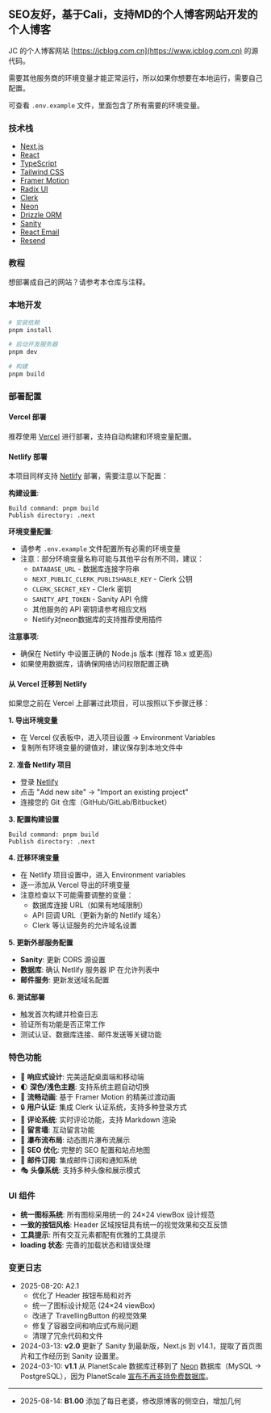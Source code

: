 ## SEO友好，基于Cali，支持MD的个人博客网站开发的个人博客

JC 的个人博客网站 [https://jcblog.com.cn](https://www.jcblog.com.cn) 的源代码。

需要其他服务商的环境变量才能正常运行，所以如果你想要在本地运行，需要自己配置。

可查看 `.env.example` 文件，里面包含了所有需要的环境变量。

### 技术栈

- [Next.js](https://nextjs.org/)
- [React](https://reactjs.org/)
- [TypeScript](https://www.typescriptlang.org/)
- [Tailwind CSS](https://tailwindcss.com/)
- [Framer Motion](https://www.framer.com/motion/)
- [Radix UI](https://www.radix-ui.com/)
- [Clerk](https://clerk.com/)
- [Neon](https://neon.tech/)
- [Drizzle ORM](https://orm.drizzle.team/)
- [Sanity](https://www.sanity.io/)
- [React Email](https://react.email)
- [Resend](https://resend.com/)

### 教程

想部署成自己的网站？请参考本仓库与注释。

### 本地开发

```bash
# 安装依赖
pnpm install

# 启动开发服务器
pnpm dev

# 构建
pnpm build
```


### 部署配置

#### Vercel 部署
推荐使用 [Vercel](https://vercel.com/) 进行部署，支持自动构建和环境变量配置。

#### Netlify 部署
本项目同样支持 [Netlify](https://www.netlify.com/) 部署，需要注意以下配置：

**构建设置**:
```
Build command: pnpm build
Publish directory: .next
```

**环境变量配置**:
- 请参考 `.env.example` 文件配置所有必需的环境变量
- 注意：部分环境变量名称可能与其他平台有所不同，建议：
  - `DATABASE_URL` - 数据库连接字符串
  - `NEXT_PUBLIC_CLERK_PUBLISHABLE_KEY` - Clerk 公钥
  - `CLERK_SECRET_KEY` - Clerk 密钥
  - `SANITY_API_TOKEN` - Sanity API 令牌
  - 其他服务的 API 密钥请参考相应文档
  - Netlify对neon数据库的支持推荐使用插件

**注意事项**:
- 确保在 Netlify 中设置正确的 Node.js 版本 (推荐 18.x 或更高)
- 如果使用数据库，请确保网络访问权限配置正确

#### 从 Vercel 迁移到 Netlify

如果您之前在 Vercel 上部署过此项目，可以按照以下步骤迁移：

**1. 导出环境变量**
- 在 Vercel 仪表板中，进入项目设置 → Environment Variables
- 复制所有环境变量的键值对，建议保存到本地文件中

**2. 准备 Netlify 项目**
- 登录 [Netlify](https://app.netlify.com/)
- 点击 "Add new site" → "Import an existing project"
- 连接您的 Git 仓库（GitHub/GitLab/Bitbucket）

**3. 配置构建设置**
```
Build command: pnpm build
Publish directory: .next
```

**4. 迁移环境变量**
- 在 Netlify 项目设置中，进入 Environment variables
- 逐一添加从 Vercel 导出的环境变量
- 注意检查以下可能需要调整的变量：
  - 数据库连接 URL（如果有地域限制）
  - API 回调 URL（更新为新的 Netlify 域名）
  - Clerk 等认证服务的允许域名设置

**5. 更新外部服务配置**
- **Sanity**: 更新 CORS 源设置
- **数据库**: 确认 Netlify 服务器 IP 在允许列表中
- **邮件服务**: 更新发送域名配置

**6. 测试部署**
- 触发首次构建并检查日志
- 验证所有功能是否正常工作
- 测试认证、数据库连接、邮件发送等关键功能


### 特色功能

- 🎨 **响应式设计**: 完美适配桌面端和移动端
- 🌓 **深色/浅色主题**: 支持系统主题自动切换
- 💫 **流畅动画**: 基于 Framer Motion 的精美过渡动画
- 🔒 **用户认证**: 集成 Clerk 认证系统，支持多种登录方式
- 💬 **评论系统**: 实时评论功能，支持 Markdown 渲染
- 📝 **留言墙**: 互动留言功能
- 🚀 **瀑布流布局**: 动态图片瀑布流展示
- 🎯 **SEO 优化**: 完整的 SEO 配置和站点地图
- 📧 **邮件订阅**: 集成邮件订阅和通知系统
- 🎭 **头像系统**: 支持多种头像和展示模式

### UI 组件

- **统一图标系统**: 所有图标采用统一的 24×24 viewBox 设计规范
- **一致的按钮风格**: Header 区域按钮具有统一的视觉效果和交互反馈
- **工具提示**: 所有交互元素都配有优雅的工具提示
- **loading 状态**: 完善的加载状态和错误处理

### 变更日志

- 2025-08-20: A2.1 
  - 优化了 Header 按钮布局和对齐
  - 统一了图标设计规范 (24×24 viewBox)
  - 改进了 TravellingButton 的视觉效果
  - 修复了容器空间和响应式布局问题
  - 清理了冗余代码和文件
- 2024-03-13: **v2.0** 更新了 Sanity 到最新版，Next.js 到 v14.1，提取了首页图片和工作经历到 Sanity 设置里。
- 2024-03-10: **v1.1** 从 PlanetScale 数据库迁移到了 [Neon](https://neon.tech/) 数据库（MySQL -> PostgreSQL），因为 PlanetScale [宣布不再支持免费数据库](https://planetscale.com/blog/planetscale-forever)。
---
- 2025-08-14: **B1.00** 添加了每日老婆，修改原博客的侧空白，增加几何
